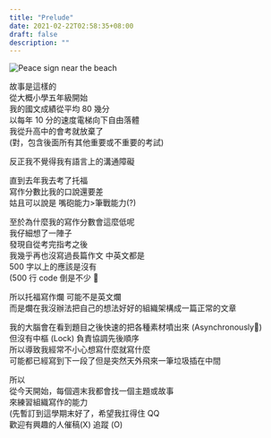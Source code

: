 ```yaml
---
title: "Prelude"
date: 2021-02-22T02:58:35+08:00
draft: false
description: ""
---
```


![Peace sign near the beach](hero.jpg "比一個 Peace 是為了拍照")

故事是這樣的<br>
從大概小學五年級開始<br>
我的國文成績從平均 80 幾分<br>
以每年 10 分的速度電梯向下自由落體<br>
我從升高中的會考就放棄了<br>
(對，包含後面所有其他重要或不重要的考試)

反正我不覺得我有語言上的溝通障礙

直到去年我去考了托福<br>
寫作分數比我的口說還要差<br>
姑且可以說是 嘴砲能力>筆戰能力(?)

至於為什麼我的寫作分數會這麼低呢<br>
我仔細想了一陣子<br>
發現自從考完指考之後<br>
我幾乎再也沒寫過長篇作文 中英文都是<br>
500 字以上的應該是沒有<br>
(500 行 code 倒是不少 🤔

所以托福寫作爛 可能不是英文爛<br>
而是爛在我沒辦法把自己的想法好好的組織架構成一篇正常的文章

我的大腦會在看到題目之後快速的把各種素材噴出來 (Asynchronously🤭)<br>
但沒有中樞 (Lock) 負責協調先後順序<br>
所以導致我經常不小心想寫什麼就寫什麼<br>
可能都已經寫到下一段了但是突然天外飛來一筆垃圾插在中間

所以<br>
從今天開始，每個週末我都會找一個主題或故事<br>
來練習組織寫作的能力<br>
(先暫訂到這學期末好了，希望我扛得住 QQ<br>
歡迎有興趣的人催稿(X) 追蹤 (O)
